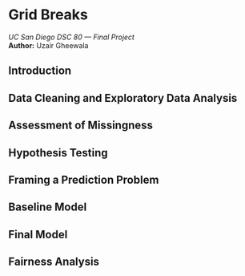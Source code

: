 # Grid Breaks

_UC San Diego DSC 80 — Final Project_  
**Author:** Uzair Gheewala

## Introduction

## Data Cleaning and Exploratory Data Analysis

## Assessment of Missingness

## Hypothesis Testing

## Framing a Prediction Problem

## Baseline Model

## Final Model

## Fairness Analysis
